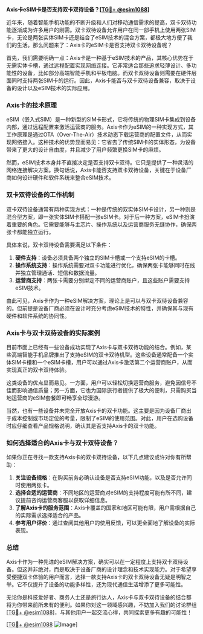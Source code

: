 **Axis卡eSIM卡是否支持双卡双待设备？[[TG💪+ @esim1088](https://t.me/s/esim1088)]**

近年来，随着智能手机功能的不断升级和人们对移动通信需求的提高，双卡双待功能逐渐成为许多用户的刚需。双卡双待设备允许用户在同一部手机上使用两张SIM卡，无论是两张实体SIM卡还是结合了eSIM技术的混合方案，都极大地方便了我们的生活。那么问题来了：Axis卡的eSIM卡是否支持双卡双待设备呢？

首先，我们需要明确一点：Axis卡是一种基于eSIM技术的产品，其核心优势在于无需实体卡槽，通过远程配置实现网络连接。它非常适合那些追求轻薄设计、多功能性的设备，比如部分高端智能手机和平板电脑。而双卡双待设备则需要在硬件层面同时支持两张SIM卡的运行。因此，Axis卡能否与双卡双待设备兼容，取决于设备的设计以及eSIM技术的实际应用。

### Axis卡的技术原理

eSIM（嵌入式SIM）是一种新型的SIM卡形式，它将传统的物理SIM卡集成到设备内部，通过远程配置来激活运营商的服务。Axis卡作为eSIM的一种实现方式，其工作原理是通过OTA（Over-The-Air）技术动态下载运营商的配置文件，从而实现网络接入。这种技术的优势显而易见：它省去了传统SIM卡的实体形态，为设备带来了更大的设计自由度，并且减少了用户频繁更换SIM卡的麻烦。

然而，eSIM技术本身并不直接决定是否支持双卡双待。它只是提供了一种灵活的网络连接解决方案。换句话说，Axis卡能否支持双卡双待设备，关键在于设备厂商如何设计硬件和软件系统来整合eSIM技术。

### 双卡双待设备的工作机制

双卡双待设备通常有两种实现方式：一种是传统的双实体SIM卡设计，另一种则是混合型方案，即一张实体SIM卡搭配一张eSIM卡。对于后一种方案，eSIM卡扮演着重要的角色。它需要能够与主芯片、操作系统以及运营商服务无缝协作，确保两张卡都能独立运行。

具体来说，双卡双待设备需要满足以下条件：

1. **硬件支持**：设备必须具备两个独立的SIM卡槽或一个支持eSIM的卡槽。
2. **操作系统支持**：操作系统需要对双卡功能进行优化，确保两张卡能够同时在线并独立管理通话、短信和数据流量。
3. **运营商支持**：两张卡需要分别绑定不同的运营商账户，且这些账户需要支持eSIM技术。

由此可见，Axis卡作为一种eSIM解决方案，理论上是可以与双卡双待设备兼容的。但前提是设备厂商必须在设计时充分考虑eSIM技术的特性，并确保其与现有硬件和软件系统的协同性。

### Axis卡与双卡双待设备的实际案例

目前市面上已经有一些设备成功实现了Axis卡与双卡双待功能的结合。例如，某些高端智能手机品牌推出了支持eSIM的双卡双待机型。这些设备通常配备一个实体SIM卡槽和一个eSIM卡槽，用户可以通过Axis卡激活第二个运营商账户，从而实现真正的双卡双待体验。

这类设备的优点显而易见。一方面，用户可以轻松切换运营商服务，避免因信号不佳而影响通信质量；另一方面，它也为国际旅行者提供了极大的便利，只需购买当地运营商的eSIM套餐即可畅享全球漫游。

当然，也有一些设备并未完全开放Axis卡的双卡功能。这主要是因为设备厂商出于成本控制或市场定位的考量，限制了eSIM的使用范围。对此，用户在选购设备时应仔细查看产品规格说明，确认其是否支持Axis卡的双卡功能。

### 如何选择适合的Axis卡与双卡双待设备？

如果你正在寻找一款支持Axis卡的双卡双待设备，以下几点建议或许对你有所帮助：

1. **关注设备规格**：在购买前务必确认设备是否支持eSIM功能，以及是否允许同时使用两张卡。
2. **选择合适的运营商**：不同地区的运营商对eSIM的支持程度可能有所不同，建议提前咨询运营商客服以获取详细信息。
3. **了解Axis卡的服务范围**：Axis卡覆盖的国家和地区可能有限，用户需根据自己的实际需求选择适合的产品。
4. **参考用户评价**：通过查阅其他用户的使用反馈，可以更全面地了解设备的实际表现。

### 总结

Axis卡作为一种先进的eSIM解决方案，确实可以在一定程度上支持双卡双待设备。但这并非绝对，而是取决于设备厂商的设计理念和技术实现能力。对于希望享受便捷双卡体验的用户而言，选择一款支持Axis卡的双卡双待设备无疑是明智之举。它不仅提升了设备的功能多样性，还为现代通信生活增添了更多可能性。

无论你是科技爱好者、商务人士还是旅行达人，Axis卡与双卡双待设备的结合都将为你带来前所未有的便利。如果你对这一领域感兴趣，不妨加入我们的讨论群组[[TG💪+ @esim1088](https://t.me/s/esim1088)]，与其他用户一起交流心得，共同探索更多有趣的可能性！

[[TG💪+ @esim1088](https://t.me/s/esim1088) ![Image](https://i.postimg.cc/4NQfJmqS/Snipaste-2025-05-13-00-14-12.png)]